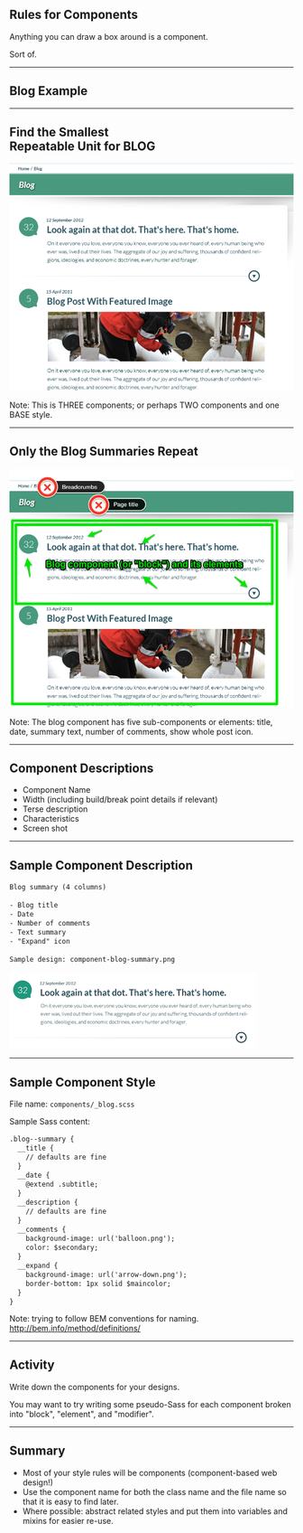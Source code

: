 ## Rules for Components

Anything you can draw a box around is a component.

<div class="fragment">Sort of.</div>

-----
## Blog Example

<!-- .slide: data-background-image="assets/AnggaPutra_blog_psd.png" -->
<!-- .slide: data-background-position="top left" -->
<!-- .slide: data-state="bgimage" -->

-----
## Find the Smallest <br />Repeatable Unit for BLOG

![Spot the components](assets/AnggaPutra_blog_components_hide.png)

Note: This is THREE components; or perhaps TWO components and one BASE style.

-----
## Only the Blog Summaries Repeat

![One component built from five elements](assets/AnggaPutra_blog_components_show.png)

Note: The blog component has five sub-components or elements: title, date, summary text, number of comments, show whole post icon.

-----
## Component Descriptions

- Component Name
- Width (including build/break point details if relevant)
- Terse description
- Characteristics
- Screen shot

-----
## Sample Component Description

````
Blog summary (4 columns)

- Blog title
- Date
- Number of comments
- Text summary
- "Expand" icon

Sample design: component-blog-summary.png

````

![blog component](assets/AnggaPutra_blog_psd_component.png)


-----------
## Sample Component Style

File name: ``components/_blog.scss``

Sample Sass content:

````
.blog--summary {
  __title {
    // defaults are fine
  }
  __date {
    @extend .subtitle;
  }
  __description {
    // defaults are fine
  }
  __comments {
    background-image: url('balloon.png');
    color: $secondary;
  }
  __expand {
    background-image: url('arrow-down.png');
    border-bottom: 1px solid $maincolor;
  }
}
````

Note: trying to follow BEM conventions for naming. http://bem.info/method/definitions/

------------
## Activity

Write down the components for your designs.

You may want to try writing some pseudo-Sass for each component broken into "block", "element", and "modifier".

-----------
## Summary

- Most of your style rules will be components (component-based web design!)
- Use the component name for both the class name and the file name so that it is easy to find later.
- Where possible: abstract related styles and put them into variables and mixins for easier re-use.

